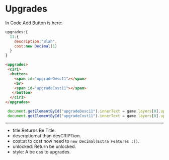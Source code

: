 # Upgrades

 In Code Add Button is here:
 
 ```js
 upgrades:{
   11:{
     description:"Blah",
     cost:new Decimal(1)
   }
 }
```
```html
<upgrades>
 <c1r1>
  <button>
    <span id="upgradeDesc11"></span>
    <br>
    <span id="upgradeCost11"></span>
   </button>
  </c1r1>
</upgrades>
```
```js
 document.getElementById("upgradeDesc11").innerText = game.layers[0].upgrades["11"].description
 document.getElementById("upgradeCost11").innerText = game.layers[0].upgrades["11"].cost
```
---
- title:Returns Be Title.
- description:at than desCRIPTion.
- cost:at to cost now need to `new Decimal(Extra Features :))`.
- unlocked: Return be unlocked.
- style: A be css to upgrades.